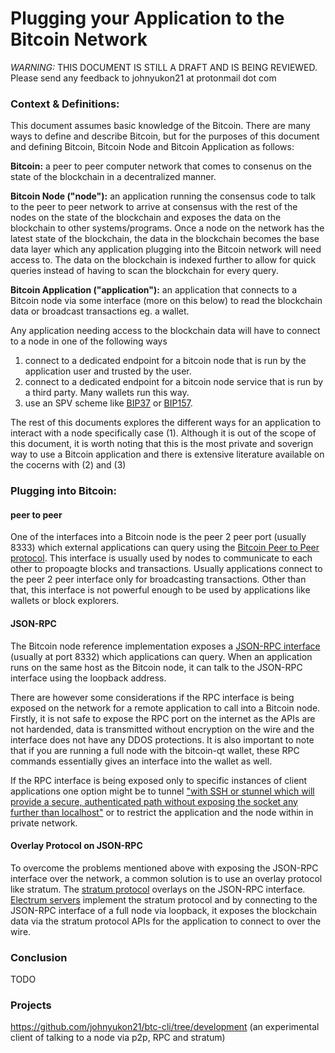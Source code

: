 # Plugging your Application to the Bitcoin Network

*WARNING:* THIS DOCUMENT IS STILL A DRAFT AND IS BEING REVIEWED. Please send any  feedback to johnyukon21 at protonmail dot com


### Context & Definitions:
This document assumes basic knowledge of the Bitcoin. There  are many  ways to define and describe Bitcoin, but for the purposes of this document and defining Bitcoin, Bitcoin Node and Bitcoin Application as follows:

**Bitcoin:** a peer to peer computer network that comes to consenus on  the state of the blockchain in a decentralized manner.

**Bitcoin Node ("node"):** an application running the consensus code to talk to the peer to peer network to arrive at consensus with the rest  of the nodes on the state of the blockchain and exposes the data on the blockchain to other systems/programs. Once a node on the network has the latest state of the blockchain, the data in the blockchain becomes the base data layer which any application plugging into the Bitcoin network will need access to. The data on the blockchain is indexed further to allow for quick queries instead of having to scan the blockchain for every query. 

**Bitcoin Application ("application"):** an application that connects to a Bitcoin node via some interface (more on this below) to read the blockchain data or broadcast transactions eg. a wallet. 

Any application needing access to the blockchain data will have to connect to a node in one of the following ways
1. connect to a dedicated endpoint for a bitcoin node that is run by the application user and trusted by the  user. 
2. connect to a dedicated endpoint for a bitcoin node service that is run by a third party. Many wallets run this way. 
3. use an SPV scheme like [BIP37](https://github.com/bitcoin/bips/blob/master/bip-0037.mediawiki) or [BIP157](https://github.com/bitcoin/bips/blob/master/bip-0157.mediawiki).

The rest of this documents explores the different ways for an application to interact with a node specifically case (1). 
Although it is out of the scope of this document, it is worth noting that this is the most private and soverign way to use
a Bitcoin application and there is extensive literature available on the cocerns with (2) and (3)

###  Plugging into Bitcoin:
#### peer to peer
One of the interfaces into a Bitcoin node is the peer 2 peer port (usually 8333) which external applications can query using 
the [Bitcoin Peer to Peer protocol](https://en.bitcoin.it/wiki/Protocol_documentation). This interface is usually used by nodes  to communicate to each other to propoagte blocks and transactions. Usually applications connect to the peer 2 peer interface only for broadcasting transactions. Other than that, this interface is not powerful enough  to be used by applications like wallets or block explorers.

#### JSON-RPC
The Bitcoin node reference implementation exposes a [JSON-RPC interface](https://en.bitcoin.it/wiki/Original_Bitcoin_client/API_calls_list) (usually at port 8332) which applications can query. When an application runs on the same host as the Bitcoin node, it can talk to the JSON-RPC interface using the loopback address. 

There are however some considerations if the RPC interface is being exposed on the network for a remote application to call
into a Bitcoin node. Firstly, it is not safe to expose the RPC port on the internet as the APIs are not hardended, data is 
transmitted without encryption on the wire and the interface does not have any DDOS protections. It is also important to note that  if you are running a full node with the bitcoin-qt wallet, these RPC commands  essentially gives an interface into the wallet as well. 

If the RPC interface is being exposed only to specific instances of client applications one option might be to tunnel ["with SSH or stunnel which will provide a secure, authenticated path without exposing the socket any further than localhost"](https://en.bitcoin.it/wiki/Enabling_SSL_on_original_client_daemon) or to restrict the  application and the node within in private network.

#### Overlay Protocol on JSON-RPC
To overcome the problems mentioned above with exposing the JSON-RPC interface over the network, a common solution is to use an
overlay protocol like stratum. The [stratum protocol](http://docs.electrum.org/en/latest/protocol.html) overlays on the JSON-RPC interface. [Electrum servers](https://en.bitcoin.it/wiki/Electrum#Server_software) implement the stratum
protocol and by connecting to the JSON-RPC interface of a full node via loopback, it exposes the blockchain data via the stratum protocol APIs for the application to connect to over the wire. 

### Conclusion
TODO

### Projects
https://github.com/johnyukon21/btc-cli/tree/development (an experimental client of talking to a node via p2p, RPC and stratum)